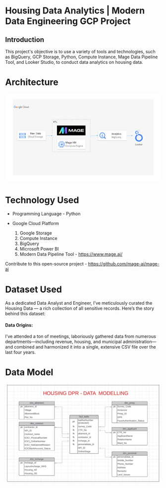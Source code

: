 # Housing Data Analytics | Modern Data Engineering GCP Project
## Introduction 
This project's objective is to use a variety of tools and technologies, such as BigQuery, GCP Storage, Python, Compute Instance, Mage Data Pipeline Tool, and Looker Studio, to conduct data analytics on housing data.
# Architecture
![Image](https://github.com/sumanthmalipeddi/GoogleCloudDE/blob/main/architecture.jpg)
# Technology Used
* Programming Language - Python
* Google Cloud Platform

  1. Google Storage
  2. Compute Instance
  3. BigQuery
  4. Microsoft Power BI
  5. Modern Data Pipeline Tool - https://www.mage.ai/

Contribute to this open-source project - https://github.com/mage-ai/mage-ai

# Dataset Used
As a dedicated Data Analyst and Engineer, I’ve meticulously curated the Housing Data — a rich collection of all sensitive records. Here’s the story behind this dataset:

#### Data Origins:
I've attended a ton of meetings, laboriously gathered data from numerous departments—including revenue, housing, and municipal administration—and combined and harmonized it into a single, extensive CSV file over the last four years.

# Data Model
![Image](https://github.com/sumanthmalipeddi/GoogleCloudDE/blob/main/data_model.JPG)
